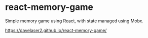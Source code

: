 # react-memory-game

Simple memory game using React, with state managed using Mobx.

https://davelaser2.github.io/react-memory-game/
